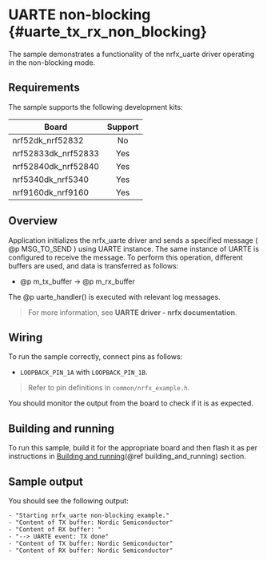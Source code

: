 # UARTE non-blocking {#uarte_tx_rx_non_blocking}

The sample demonstrates a functionality of the nrfx_uarte driver operating in the non-blocking mode.

## Requirements

The sample supports the following development kits:

| **Board**           | **Support** |
|---------------------|:-----------:|
| nrf52dk_nrf52832    |     No      |
| nrf52833dk_nrf52833 |     Yes     |
| nrf52840dk_nrf52840 |     Yes     |
| nrf5340dk_nrf5340   |     Yes     |
| nrf9160dk_nrf9160   |     Yes     |
## Overview

Application initializes the nrfx_uarte driver and sends a specified message ( @p MSG_TO_SEND ) using UARTE instance.
The same instance of UARTE is configured to receive the message.
To perform this operation, different buffers are used, and data is transferred as follows:
* @p m_tx_buffer -> @p m_rx_buffer

The @p uarte_handler() is executed with relevant log messages.

> For more information, see **UARTE driver - nrfx documentation**.

## Wiring

To run the sample correctly, connect pins as follows:
* `LOOPBACK_PIN_1A` with `LOOPBACK_PIN_1B`.

> Refer to pin definitions in `common/nrfx_example.h`.

You should monitor the output from the board to check if it is as expected.

## Building and running

To run this sample, build it for the appropriate board and then flash it as per instructions in [Building and running](@ref building_and_running) section.

## Sample output

You should see the following output:
```
- "Starting nrfx_uarte non-blocking example."
- "Content of TX buffer: Nordic Semiconductor"
- "Content of RX buffer: "
- "--> UARTE event: TX done"
- "Content of TX buffer: Nordic Semiconductor"
- "Content of RX buffer: Nordic Semiconductor"
```

[//]: #
[Building and running]: <../../../README.md#building-and-running>
